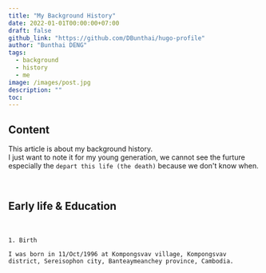 ```yaml
---
title: "My Background History"
date: 2022-01-01T00:00:00+07:00
draft: false
github_link: "https://github.com/DBunthai/hugo-profile"
author: "Bunthai DENG"
tags:
  - background
  - history
  - me
image: /images/post.jpg
description: ""
toc:
---
```


## Content
This article is about my background history. <br>
I just want to note it for my young generation, we cannot see the furture especially the `depart this life (the death)` because we don't know when.

<br>

## Early life & Education
<br>

```
1. Birth

I was born in 11/Oct/1996 at Kompongsvav village, Kompongsvav district, Sereisophon city, Banteaymeanchey province, Cambodia.

```


